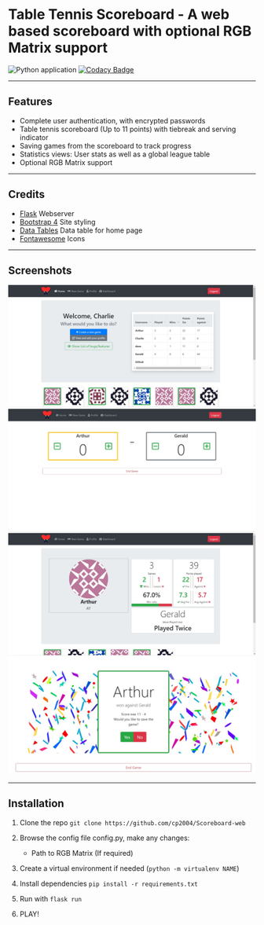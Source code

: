 # Table Tennis Scoreboard - A web based scoreboard with optional RGB Matrix support

![Python application](https://github.com/cp2004/Scoreboard-web/workflows/Python%20application/badge.svg?branch=master)
[![Codacy Badge](https://app.codacy.com/project/badge/Grade/e0d483520e2c421396937d67a027308c)](https://www.codacy.com?utm_source=github.com&amp;utm_medium=referral&amp;utm_content=cp2004/Scoreboard-web&amp;utm_campaign=Badge_Grade)

---
## Features
  -  Complete user authentication, with encrypted passwords
  -  Table tennis scoreboard (Up to 11 points) with tiebreak and serving indicator
  -  Saving games from the scoreboard to track progress
  -  Statistics views: User stats as well as a global league table
  -  Optional RGB Matrix support

---
## Credits
  - [Flask](https://flask.palletsprojects.com/en/1.1.x/) Webserver
  - [Bootstrap 4](https://getbootstrap.com/) Site styling
  - [Data Tables](https://datatables.net/) Data table for home page
  - [Fontawesome](https://fontawesome.com/) Icons

---
## Screenshots
![Homepage screenshot](resources/Home.jpg)![Homepage screenshot](resources/scoreboard.jpg)
![Homepage screenshot](resources/user.jpg)
![Homepage screenshot](resources/win.jpg)

---
## Installation
 1. Clone the repo `git clone https://github.com/cp2004/Scoreboard-web`
 
 2. Browse the config file config.py, make any changes:
    - Path to RGB Matrix (If required)
    
 3. Create a virtual environment if needed (`python -m virtualenv NAME`)
 
 4. Install dependencies `pip install -r requirements.txt`
 
 5. Run with `flask run`
 
 6. PLAY!
